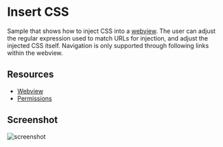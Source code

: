 # Insert CSS

Sample that shows how to inject CSS into a
[webview](http://developer.chrome.com/apps/app_external.html#webview). The
user can adjust the regular expression used to match URLs for injection, and
adjust the injected CSS itself. Navigation is only supported through
following links within the webview.

## Resources

* [Webview](http://developer.chrome.com/apps/app_external.html#webview)
* [Permissions](http://developer.chrome.com/apps/manifest.html#permissions)


## Screenshot

![screenshot](https://raw.github.com/mdittmer/chrome-app-samples/insert-css/webview-samples/insert-css/assets/screenshot_large.png)
